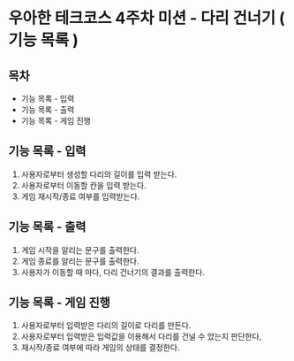 # 우아한 테크코스 4주차 미션 - 다리 건너기 ( 기능 목록 ) 

## 목차 
- 기능 목록 - 입력
- 기능 목록 - 출력
- 기능 목록 - 게임 진행

## 기능 목록 - 입력
1. 사용자로부터 생성할 다리의 길이를 입력 받는다.
2. 사용자로부터 이동할 칸을 입력 받는다.
3. 게임 재시작/종료 여부를 입력받는다.

## 기능 목록 - 출력
1. 게임 시작을 알리는 문구를 출력한다.
2. 게임 종료를 알리는 문구를 출력한다.
3. 사용자가 이동할 때 마다, 다리 건너기의 결과를 출력한다.

## 기능 목록 - 게임 진행 
1. 사용자로부터 입력받은 다리의 길이로 다리를 만든다.
2. 사용자로부터 입력받은 입력값을 이용해서 다리를 건널 수 았는지 판단한다,
3. 재시작/종료 여부에 따라 게임의 상태를 결정한다.